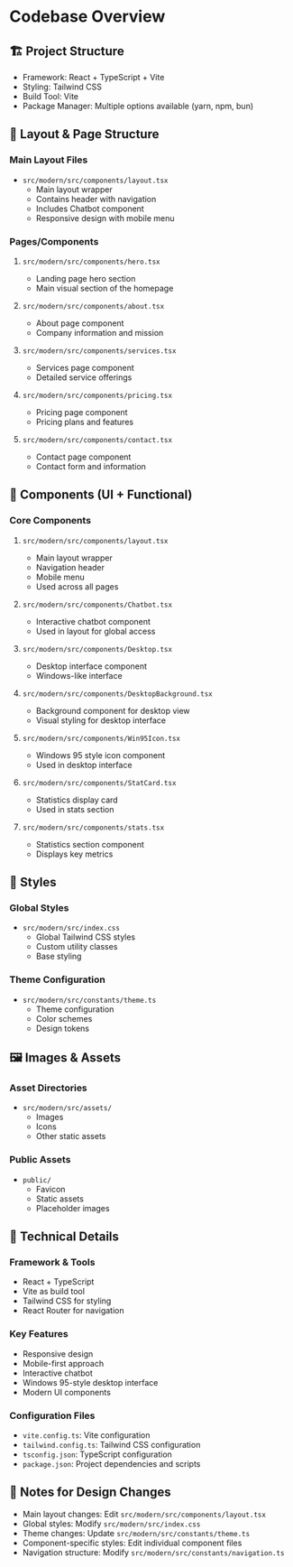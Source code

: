 # Codebase Overview

## 🏗️ Project Structure
- Framework: React + TypeScript + Vite
- Styling: Tailwind CSS
- Build Tool: Vite
- Package Manager: Multiple options available (yarn, npm, bun)

## 📁 Layout & Page Structure

### Main Layout Files
- `src/modern/src/components/layout.tsx`
  - Main layout wrapper
  - Contains header with navigation
  - Includes Chatbot component
  - Responsive design with mobile menu

### Pages/Components
1. `src/modern/src/components/hero.tsx`
   - Landing page hero section
   - Main visual section of the homepage

2. `src/modern/src/components/about.tsx`
   - About page component
   - Company information and mission

3. `src/modern/src/components/services.tsx`
   - Services page component
   - Detailed service offerings

4. `src/modern/src/components/pricing.tsx`
   - Pricing page component
   - Pricing plans and features

5. `src/modern/src/components/contact.tsx`
   - Contact page component
   - Contact form and information

## 🧩 Components (UI + Functional)

### Core Components
1. `src/modern/src/components/layout.tsx`
   - Main layout wrapper
   - Navigation header
   - Mobile menu
   - Used across all pages

2. `src/modern/src/components/Chatbot.tsx`
   - Interactive chatbot component
   - Used in layout for global access

3. `src/modern/src/components/Desktop.tsx`
   - Desktop interface component
   - Windows-like interface

4. `src/modern/src/components/DesktopBackground.tsx`
   - Background component for desktop view
   - Visual styling for desktop interface

5. `src/modern/src/components/Win95Icon.tsx`
   - Windows 95 style icon component
   - Used in desktop interface

6. `src/modern/src/components/StatCard.tsx`
   - Statistics display card
   - Used in stats section

7. `src/modern/src/components/stats.tsx`
   - Statistics section component
   - Displays key metrics

## 🎨 Styles

### Global Styles
- `src/modern/src/index.css`
  - Global Tailwind CSS styles
  - Custom utility classes
  - Base styling

### Theme Configuration
- `src/modern/src/constants/theme.ts`
  - Theme configuration
  - Color schemes
  - Design tokens

## 🖼️ Images & Assets

### Asset Directories
- `src/modern/src/assets/`
  - Images
  - Icons
  - Other static assets

### Public Assets
- `public/`
  - Favicon
  - Static assets
  - Placeholder images

## 🧠 Technical Details

### Framework & Tools
- React + TypeScript
- Vite as build tool
- Tailwind CSS for styling
- React Router for navigation

### Key Features
- Responsive design
- Mobile-first approach
- Interactive chatbot
- Windows 95-style desktop interface
- Modern UI components

### Configuration Files
- `vite.config.ts`: Vite configuration
- `tailwind.config.ts`: Tailwind CSS configuration
- `tsconfig.json`: TypeScript configuration
- `package.json`: Project dependencies and scripts

## 📝 Notes for Design Changes
- Main layout changes: Edit `src/modern/src/components/layout.tsx`
- Global styles: Modify `src/modern/src/index.css`
- Theme changes: Update `src/modern/src/constants/theme.ts`
- Component-specific styles: Edit individual component files
- Navigation structure: Modify `src/modern/src/constants/navigation.ts` 